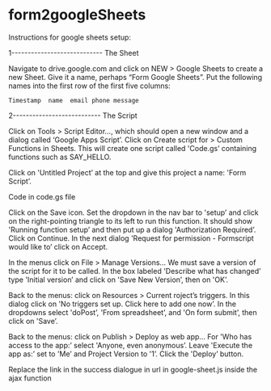 # form2googleSheets

Instructions for google sheets setup:

1----------------------------
The Sheet

Navigate to drive.google.com and click on NEW > Google Sheets to create a new Sheet. Give it a name, perhaps “Form Google Sheets”. Put the following names into the first row of the first five columns:

    Timestamp  name  email phone message
    
2---------------------------
The Script

Click on Tools > Script Editor…, which should open a new window and a dialog called ‘Google Apps Script’. Click on Create script for > Custom Functions in Sheets. This will create one script called 'Code.gs’ containing functions such as SAY_HELLO.

Click on 'Untitled Project’ at the top and give this project a name: 'Form Script’.

Code in code.gs file

Click on the Save icon. Set the dropdown in the nav bar to 'setup’ and click on the right-pointing triangle to its left to run this function. It should show 'Running function setup’ and then put up a dialog 'Authorization Required’. Click on Continue. In the next dialog 'Request for permission - Formscript would like to’ click on Accept.

In the menus click on File > Manage Versions… We must save a version of the script for it to be called. In the box labeled 'Describe what has changed’ type 'Initial version’ and click on 'Save New Version’, then on 'OK’.

Back to the menus: click on Resources > Current roject’s triggers. In this dialog click on 'No triggers set up. Click here to add one now’. In the dropdowns select 'doPost’, 'From spreadsheet’, and 'On form submit’, then click on 'Save’.

Back to the menus: click on Publish > Deploy as web app… For 'Who has access to the app:’ select 'Anyone, even anonymous’. Leave 'Execute the app as:’ set to 'Me’ and Project Version to '1’. Click the 'Deploy’ button.

Replace the link in the success dialogue in url in google-sheet.js inside the ajax function
